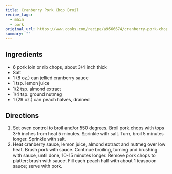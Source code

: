 ```yaml
---
title: Cranberry Pork Chop Broil
recipe_tags:
  - main
  - pork
original_url: https://www.cooks.com/recipe/a9566674/cranberry-pork-chop-broil.html
summary: ""
---
```


## Ingredients

* 6 pork loin or rib chops, about 3/4 inch thick
* Salt
* 1 (8 oz.) can jellied cranberry sauce
* 1 tsp. lemon juice
* 1/2 tsp. almond extract
* 1/4 tsp. ground nutmeg
* 1 (29 oz.) can peach halves, drained

## Directions

1. Set oven control to broil and/or 550 degrees. Broil pork chops with tops 3-5 inches from heat 5 minutes. Sprinkle with salt. Turn, broil 5 minutes longer. Sprinkle with salt.
1. Heat cranberry sauce, lemon juice, almond extract and nutmeg over low heat. Brush pork with sauce. Continue broiling, turning and brushing with sauce, until done, 10-15 minutes longer. Remove pork chops to platter; brush with sauce. Fill each peach half with about 1 teaspoon sauce; serve with pork.